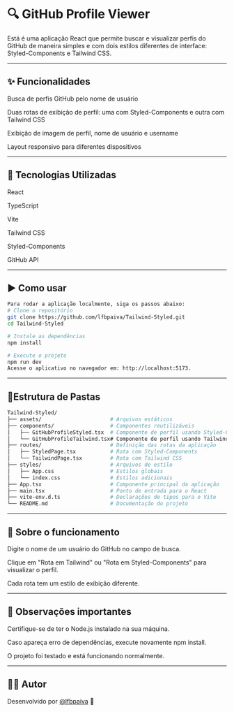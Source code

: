 # 🔍 GitHub Profile Viewer
Está é uma aplicação React que permite buscar e visualizar perfis do GitHub de maneira simples e com dois estilos diferentes de interface: Styled-Components e Tailwind CSS.

---

## ✨ Funcionalidades
Busca de perfis GitHub pelo nome de usuário

Duas rotas de exibição de perfil: uma com Styled-Components e outra com Tailwind CSS

Exibição de imagem de perfil, nome de usuário e username

Layout responsivo para diferentes dispositivos

---

## 🧪 Tecnologias Utilizadas
React

TypeScript

Vite

Tailwind CSS

Styled-Components

GitHub API

---

## ▶️ Como usar
```bash
Para rodar a aplicação localmente, siga os passos abaixo:
# Clone o repositório
git clone https://github.com/lfbpaiva/Tailwind-Styled.git
cd Tailwind-Styled

# Instale as dependências
npm install

# Execute o projeto
npm run dev
Acesse o aplicativo no navegador em: http://localhost:5173.
````
---

## 📁Estrutura de Pastas
```bash
Tailwind-Styled/
├── assets/                      # Arquivos estáticos
├── components/                  # Componentes reutilizáveis
│   ├── GitHubProfileStyled.tsx  # Componente de perfil usando Styled-Components
│   └── GitHubProfileTailwind.tsx# Componente de perfil usando Tailwind CSS
├── routes/                      # Definição das rotas da aplicação
│   ├── StyledPage.tsx           # Rota com Styled-Components
│   └── TailwindPage.tsx         # Rota com Tailwind CSS
├── styles/                      # Arquivos de estilo
│   ├── App.css                  # Estilos globais
│   └── index.css                # Estilos adicionais
├── App.tsx                      # Componente principal da aplicação
├── main.tsx                     # Ponto de entrada para o React
├── vite-env.d.ts                # Declarações de tipos para o Vite
└── README.md                    # Documentação do projeto
````

---

## 🧠 Sobre o funcionamento
Digite o nome de um usuário do GitHub no campo de busca.

Clique em "Rota em Tailwind" ou "Rota em Styled-Components" para visualizar o perfil.

Cada rota tem um estilo de exibição diferente.

---

## 📝 Observações importantes
Certifique-se de ter o Node.js instalado na sua máquina.

Caso apareça erro de dependências, execute novamente npm install.

O projeto foi testado e está funcionando normalmente.

---

## 👨‍💻 Autor
Desenvolvido por [@lfbpaiva](https://github.com/lfbpaiva) 💜
